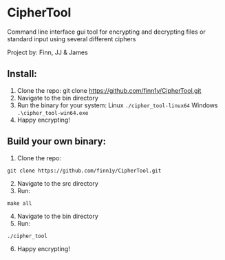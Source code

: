 # CipherTool

Command line interface gui tool for encrypting and decrypting files or standard input using several different ciphers

Project by: Finn, JJ & James

## Install:
  1. Clone the repo:
  git clone https://github.com/finn1y/CipherTool.git
  2. Navigate to the bin directory
  3. Run the binary for your system:
    Linux
    ```
    ./cipher_tool-linux64
    ```
    Windows
    ```
    .\cipher_tool-win64.exe
    ```
  4. Happy encrypting!

## Build your own binary:
  1. Clone the repo:
  ```
  git clone https://github.com/finn1y/CipherTool.git
  ```
  2. Navigate to the src directory
  3. Run: 
  ```
  make all
  ```
  4. Navigate to the bin directory
  5. Run: 
  ```
  ./cipher_tool
  ```
  6. Happy encrypting!
